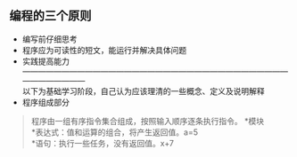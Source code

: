 ## 编程的三个原则
* 编写前仔细思考
* 程序应为可读性的短文，能运行并解决具体问题
* 实践提高能力<br>
——————————————————————————————————————————<br>
以下为基础学习阶段，自己认为应该理清的一些概念、定义及说明解释
* 程序组成部分
>程序由一组有序指令集合组成，按照输入顺序逐条执行指令。
*模块<br>
*表达式：值和运算的组合，将产生返回值。a=5<br>
*语句：执行一些任务，没有返回值。x+7<br>


